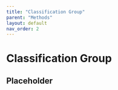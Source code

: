 ```yaml
---
title: "Classification Group"
parent: "Methods"
layout: default
nav_order: 2
---
```


# Classification Group

## Placeholder